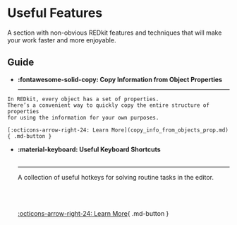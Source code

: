 # Useful Features

A section with non-obvious REDkit features and techniques that will make your work faster and more enjoyable.

## Guide

<div class="grid cards" markdown>

-    **:fontawesome-solid-copy: Copy Information from Object Properties**
     
     ***

    In REDkit, every object has a set of properties. 
    There’s a convenient way to quickly copy the entire structure of properties 
    for using the information for your own purposes.

    [:octicons-arrow-right-24: Learn More](copy_info_from_objects_prop.md){ .md-button }

-   **:material-keyboard: Useful Keyboard Shortcuts**<br><br>
    
    ***

     A collection of useful hotkeys for solving routine tasks in the editor.<br><br><br><br>

    [:octicons-arrow-right-24: Learn More](shortcuts.md){ .md-button }

</div>